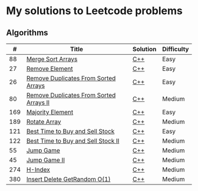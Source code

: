 # My solutions to Leetcode problems

## Algorithms

| # | Title | Solution | Difficulty |
| - | ----- | -------- | ---------- |
| 88 | [Merge Sort Arrays](https://leetcode.com/problems/merge-sorted-array) | [C++](https://github.com/JCHAVEROT/leetcode/blob/main/algorithms/MergeSortArrays.cpp) | Easy |
| 27 | [Remove Element](https://leetcode.com/problems/remove-element) | [C++](https://github.com/JCHAVEROT/leetcode/blob/main/algorithms/RemoveElement.cpp) | Easy |
| 26 | [Remove Duplicates From Sorted Arrays](https://leetcode.com/problems/remove-duplicates-from-sorted-array) | [C++](https://github.com/JCHAVEROT/leetcode/blob/main/algorithms/RemoveDuplicatesFromSortedArrays.cpp) | Easy |
| 80 | [Remove Duplicates From Sorted Arrays II](https://leetcode.com/problems/remove-duplicates-from-sorted-array-ii) | [C++](https://github.com/JCHAVEROT/leetcode/blob/main/algorithms/RemoveDuplicatesFromSortedArraysII.cpp) | Medium |
| 169 | [Majority Element](https://leetcode.com/problems/majority-element) | [C++](https://github.com/JCHAVEROT/leetcode/blob/main/algorithms/MajorityElement.cpp) | Easy |
| 189 | [Rotate Array](https://leetcode.com/problems/rotate-array) | [C++](https://github.com/JCHAVEROT/leetcode/blob/main/algorithms/RotateArray.cpp) | Medium |
| 121 | [Best Time to Buy and Sell Stock](https://leetcode.com/problems/best-time-to-buy-and-sell-stock) | [C++](https://github.com/JCHAVEROT/leetcode/blob/main/algorithms/BestTimeToBuyAndSellStock.cpp) | Easy |
| 122 | [Best Time to Buy and Sell Stock II](https://leetcode.com/problems/best-time-to-buy-and-sell-stock-ii) | [C++](https://github.com/JCHAVEROT/leetcode/blob/main/algorithms/BestTimeToBuyAndSellStockII.cpp) | Medium |
| 55 | [Jump Game](https://leetcode.com/problems/jump-game) | [C++](https://github.com/JCHAVEROT/leetcode/blob/main/algorithms/JumpGame.cpp) | Medium |
| 45 | [Jump Game II](https://leetcode.com/problems/jump-game-ii) | [C++](https://github.com/JCHAVEROT/leetcode/blob/main/algorithms/JumpGameII.cpp) | Medium |
| 274 | [H-Index](https://leetcode.com/problems/h-index) | [C++](https://github.com/JCHAVEROT/leetcode/blob/main/algorithms/H-Index.cpp) | Medium |
| 380 | [Insert Delete GetRandom O(1)](https://leetcode.com/problems/insert-delete-getrandom-o1) | [C++](https://github.com/JCHAVEROT/leetcode/blob/main/algorithms/InsertDeleteGetRandomO1.cpp) | Medium |